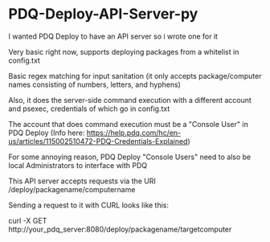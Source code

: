 # PDQ-Deploy-API-Server-py

I wanted PDQ Deploy to have an API server so i wrote one for it

Very basic right now, supports deploying packages from a whitelist in config.txt

Basic regex matching for input sanitation (it only accepts package/computer names consisting of numbers, letters, and hyphens)

Also, it does the server-side command execution with a different account and psexec, credentials of which go in config.txt

The account that does command execution must be a "Console User" in PDQ Deploy (Info here: https://help.pdq.com/hc/en-us/articles/115002510472-PDQ-Credentials-Explained)

For some annoying reason, PDQ Deploy "Console Users" need to also be local Administrators to interface with PDQ

This API server accepts requests via the URI /deploy/packagename/computername

Sending a request to it with CURL looks like this:

curl -X GET http://your_pdq_server:8080/deploy/packagename/targetcomputer
